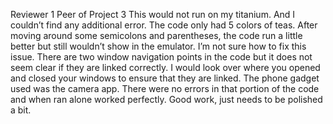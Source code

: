 Reviewer 1 Peer of Project 3
This would not run on my titanium. And I couldn’t find any additional error. The code only had 5 colors of teas. After moving around some semicolons and parentheses, the code run a little better but still wouldn’t show in the emulator.  I’m not sure how to fix this issue. There are two window navigation points in the code but it does not seem clear if they are linked correctly. I would look over where you opened and closed your windows to ensure that they are linked. The phone gadget used was the camera app. There were no errors in that portion of the code and when ran alone worked perfectly. Good work, just needs to be polished a bit.
